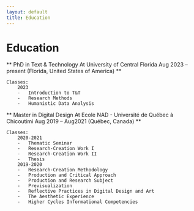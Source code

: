 ```yaml
---
layout: default 
title: Education
---
```


# Education

**  PhD in Text & Technology
    At University of Central Florida Aug 2023 – present
    (Florida, United States of America)
**

	Classes:
		2023
        -	Introduction to T&T
        -	Research Methods
        -	Humanistic Data Analysis


**	Master in Digital Design
	At Ecole NAD - Université de Québec à Chicoutimi Aug 2019 – Aug2021
	(Québec, Canada)
**

	Classes:
        2020-2021
        -	Thematic Seminar
        -	Research-Creation Work I
        -	Research-Creation Work II
        -	Thesis
		2019-2020
        -	Research-Creation Methodology
        -	Production and Critical Approach
        -	Production and Research Subject
        -	Previsualization
        -	Reflective Practices in Digital Design and Art
        -	The Aesthetic Experience
        -	Higher Cycles Informational Competencies


